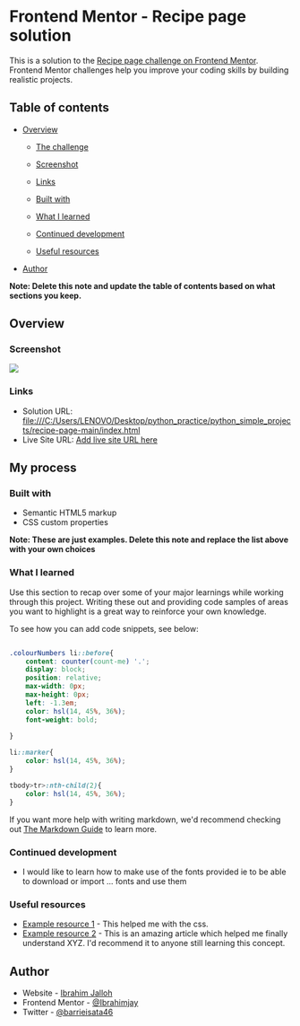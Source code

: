 # Frontend Mentor - Recipe page solution

This is a solution to the [Recipe page challenge on Frontend Mentor](https://www.frontendmentor.io/challenges/recipe-page-KiTsR8QQKm). Frontend Mentor challenges help you improve your coding skills by building realistic projects. 

## Table of contents

- [Overview](#overview)
  - [The challenge](#the-challenge)
  - [Screenshot](#screenshot)
  - [Links](#links)

  - [Built with](#built-with)
  - [What I learned](#what-i-learned)
  - [Continued development](#continued-development)
  - [Useful resources](#useful-resources)
- [Author](#author)


**Note: Delete this note and update the table of contents based on what sections you keep.**

## Overview

### Screenshot

![](./screenshots/screenshot.jpg)





### Links

- Solution URL: [file:///C:/Users/LENOVO/Desktop/python_practice/python_simple_projects/recipe-page-main/index.html](https://your-solution-url.com)
- Live Site URL: [Add live site URL here](https://your-live-site-url.com)

## My process

### Built with

- Semantic HTML5 markup
- CSS custom properties


**Note: These are just examples. Delete this note and replace the list above with your own choices**

### What I learned

Use this section to recap over some of your major learnings while working through this project. Writing these out and providing code samples of areas you want to highlight is a great way to reinforce your own knowledge.

To see how you can add code snippets, see below:

```css

.colourNumbers li::before{
    content: counter(count-me) '.';
    display: block;
    position: relative;
    max-width: 0px;
    max-height: 0px;
    left: -1.3em;
    color: hsl(14, 45%, 36%);
    font-weight: bold;
    
}
```
```css
li::marker{
    color: hsl(14, 45%, 36%);
}
```
```css
tbody>tr>:nth-child(2){
    color: hsl(14, 45%, 36%);
}
```

If you want more help with writing markdown, we'd recommend checking out [The Markdown Guide](https://www.markdownguide.org/) to learn more.


### Continued development


- I would like to learn how to make use of the fonts provided ie to be able to download or import ... fonts and use them

### Useful resources

- [Example resource 1](https://www.w3schools.com) - This helped me with the css. 
- [Example resource 2](https://www.stackoverflow.com) - This is an amazing article which helped me finally understand XYZ. I'd recommend it to anyone still learning this concept.



## Author

- Website - [Ibrahim Jalloh](https://www.your-site.com)
- Frontend Mentor - [@Ibrahimjay](https://www.frontendmentor.io/profile/yourusername)
- Twitter - [@barrieisata46](https://www.twitter.com/yourusername)




